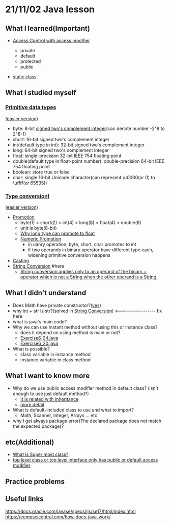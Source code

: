 # 21/11/02 Java lesson

## What I learned(Important)

* [Access Control with access modifier](https://docs.oracle.com/javase/specs/jls/se17/html/jls-6.html#jls-6.6)
  * private
  * default
  * protected
  * public

* [static class](https://docs.oracle.com/javase/specs/jls/se17/html/jls-8.html#jls-8.1.1.4)

## What I studied myself

### [Primitive data types](https://docs.oracle.com/javase/specs/jls/se17/html/jls-4.html#jls-4.2)

([easier version](https://docs.oracle.com/javase/tutorial/java/nutsandbolts/datatypes.html))

* byte: 8-bit [signed two's complement integer](https://m.blog.naver.com/PostView.naver?isHttpsRedirect=true&blogId=ecomarinesys&logNo=220600191718)(can denote number -2^8 to 2^8-1)
* short: 16-bit signed two's complement integer
* int(default type in int): 32-bit signed two's complement integer
* long: 64-bit signed two's complement integer
* float: single-precision 32-bit IEEE 754 floating point
* double(default type in float-point number): double-precision 64-bit IEEE 754 floating point
* boolean: store true or false
* char: single 16-bit Unicode character(can represent \u0000(or 0) to \uffff(or 65535))

### [Type conversion](https://docs.oracle.com/javase/specs/jls/se17/html/jls-5.html))

([easier version](https://stage-loving-developers.tistory.com/8))

* [Promotion](https://docs.oracle.com/javase/specs/jls/se17/html/jls-5.html#jls-5.1.2)
  * byte(1) < short(2) < int(4) < long(8) < float(4) < double(8)
  * unit is byte(8-bit)
  * [Why long type can promote to float](https://stackoverflow.com/questions/1293819/why-does-java-implicitly-without-cast-convert-a-long-to-a-float)
  * [Numeric Promotion](https://docs.oracle.com/javase/specs/jls/se17/html/jls-5.html#jls-5.6)
    * in uanry operation, byte, short, char promotes to int
    * if two operands in binary operator have different type each, widening primitive conversion happens
* [Casting](https://docs.oracle.com/javase/specs/jls/se17/html/jls-5.html#jls-5.5)
* [String Conversion](https://docs.oracle.com/javase/specs/jls/se17/html/jls-5.html#jls-5.1.11) #here
  * [String conversion applies only to an operand of the binary + operator which is not a String when the other operand is a String.](https://docs.oracle.com/javase/specs/jls/se17/html/jls-5.html#jls-5.4)

## What I didn't understand

* Does Math have private constructor?([yes](https://docs.oracle.com/javase/specs/jls/se17/html/jls-8.html#jls-8.8.10))
* why int + str is str?(solved in [String Conversion](#here)) <----------------- fix here
* what is java's main code?
* Why we can use instant method without using this or instance class?
  * does it depend on using method is main or not?
  * [Exercise6_04.java](../d019/Exercise6_04.java)
  * [Exercise6_20.java](../d019/Exercise6_20.java)
* What is possible?
  * class variable in instance method
  * instance variable in class method

## What I want to know more

* Why do we use public access modifier method in default class? (isn't enough to use just default method?)
  * [It is related with inheritance](https://stackoverflow.com/questions/5260467/public-methods-in-package-private-classes)
  * [more detail](https://stackoverflow.com/questions/2049718/what-is-the-use-of-having-public-methods-when-the-class-is-having-a-default-acce)
* What is default-included class to use and what to import?
  * Math, Scanner, Integer, Arrays ... etc
* why I get always package error(The declared package does not match the expected package)?

## etc(Additional)

* [What is Super most class?](https://blog.naver.com/javaking75/140176462001)
* [top level class or top level interface only has public or default access modifier](https://docs.oracle.com/javase/specs/jls/se17/html/jls-8.html#jls-8.1)

## Practice problems

## Useful links

<https://docs.oracle.com/javase/specs/jls/se17/html/index.html>
<https://compscicentral.com/how-does-java-work/>
